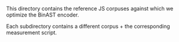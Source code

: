This directory contains the reference JS corpuses against which we optimize the BinAST encoder.

Each subdirectory contains a different corpus + the corresponding measurement script.
